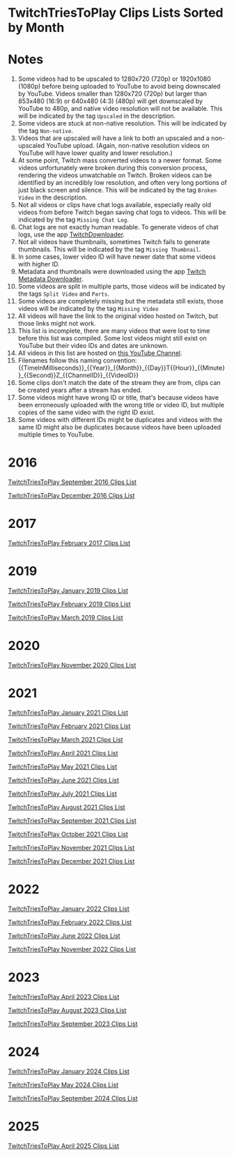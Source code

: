 # TwitchTriesToPlay Clips Lists Sorted by Month

# Notes
1) Some videos had to be upscaled to 1280x720 (720p) or 1920x1080 (1080p) before being uploaded to YouTube to avoid being downscaled by YouTube. Videos smaller than 1280x720 (720p) but larger than 853x480 (16:9) or 640x480 (4:3) (480p) will get downscaled by YouTube to 480p, and native video resolution will not be available. This will be indicated by the tag ``Upscaled`` in the description.
2) Some videos are stuck at non-native resolution. This will be indicated by the tag ``Non-native``.
3) Videos that are upscaled will have a link to both an upscaled and a non-upscaled YouTube upload. (Again, non-native resolution videos on YouTube will have lower quality and lower resolution.)
4) At some point, Twitch mass converted videos to a newer format. Some videos unfortunately were broken during this conversion process, rendering the videos unwatchable on Twitch. Broken videos can be identified by an incredibly low resolution, and often very long portions of just black screen and silence. This will be indicated by the tag ``Broken Video`` in the description.
5) Not all videos or clips have chat logs available, especially really old videos from before Twitch began saving chat logs to videos. This will be indicated by the tag ``Missing Chat Log``.
6) Chat logs are not exactly human readable. To generate videos of chat logs, use the app [TwitchDownloader](https://github.com/lay295/TwitchDownloader).
7) Not all videos have thumbnails, sometimes Twitch fails to generate thumbnails. This will be indicated by the tag ``Missing Thumbnail``.
8) In some cases, lower video ID will have newer date that some videos with higher ID.
9) Metadata and thumbnails were downloaded using the app [Twitch Metadata Downloader](https://github.com/WhatAboutGaming/twitch-metadata-downloader).
10) Some videos are split in multiple parts, those videos will be indicated by the tags ``Split Video`` and ``Parts``.
11) Some videos are completely missing but the metadata still exists, those videos will be indicated by the tag ``Missing Video``
12) All videos will have the link to the original video hosted on Twitch, but those links might not work.
13) This list is incomplete, there are many videos that were lost to time before this list was compiled. Some lost videos might still exist on YouTube but their video IDs and dates are unknown.
14) All videos in this list are hosted on [this YouTube Channel](https://www.youtube.com/@ItsMeWaggle/videos).
15) Filenames follow this naming convention: {{TimeInMilliseconds}}\_{{Year}}\_{{Month}}\_{{Day}}T{{Hour}}\_{{Minute}}\_{{Second}}Z\_{{ChannelID}}\_{{VideoID}}
16) Some clips don't match the date of the stream they are from, clips can be created years after a stream has ended.
17) Some videos might have wrong ID or title, that's because videos have been erroneously uploaded with the wrong title or video ID, but multiple copies of the same video with the right ID exist.
18) Some videos with different IDs might be duplicates and videos with the same ID might also be duplicates because videos have been uploaded multiple times to YouTube.

# 2016
[TwitchTriesToPlay September 2016 Clips List](75974647/clips/metadata/2016/9/2016_09_75974647_clips_list.md)

[TwitchTriesToPlay December 2016 Clips List](75974647/clips/metadata/2016/12/2016_12_75974647_clips_list.md)

# 2017
[TwitchTriesToPlay February 2017 Clips List](75974647/clips/metadata/2017/2/2017_02_75974647_clips_list.md)

# 2019
[TwitchTriesToPlay January 2019 Clips List](75974647/clips/metadata/2019/1/2019_01_75974647_clips_list.md)

[TwitchTriesToPlay February 2019 Clips List](75974647/clips/metadata/2019/2/2019_02_75974647_clips_list.md)

[TwitchTriesToPlay March 2019 Clips List](75974647/clips/metadata/2019/3/2019_03_75974647_clips_list.md)

# 2020
[TwitchTriesToPlay November 2020 Clips List](75974647/clips/metadata/2020/11/2020_11_75974647_clips_list.md)

# 2021
[TwitchTriesToPlay January 2021 Clips List](75974647/clips/metadata/2021/1/2021_01_75974647_clips_list.md)

[TwitchTriesToPlay February 2021 Clips List](75974647/clips/metadata/2021/2/2021_02_75974647_clips_list.md)

[TwitchTriesToPlay March 2021 Clips List](75974647/clips/metadata/2021/3/2021_03_75974647_clips_list.md)

[TwitchTriesToPlay April 2021 Clips List](75974647/clips/metadata/2021/4/2021_04_75974647_clips_list.md)

[TwitchTriesToPlay May 2021 Clips List](75974647/clips/metadata/2021/5/2021_05_75974647_clips_list.md)

[TwitchTriesToPlay June 2021 Clips List](75974647/clips/metadata/2021/6/2021_06_75974647_clips_list.md)

[TwitchTriesToPlay July 2021 Clips List](75974647/clips/metadata/2021/7/2021_07_75974647_clips_list.md)

[TwitchTriesToPlay August 2021 Clips List](75974647/clips/metadata/2021/8/2021_08_75974647_clips_list.md)

[TwitchTriesToPlay September 2021 Clips List](75974647/clips/metadata/2021/9/2021_09_75974647_clips_list.md)

[TwitchTriesToPlay October 2021 Clips List](75974647/clips/metadata/2021/10/2021_10_75974647_clips_list.md)

[TwitchTriesToPlay November 2021 Clips List](75974647/clips/metadata/2021/11/2021_11_75974647_clips_list.md)

[TwitchTriesToPlay December 2021 Clips List](75974647/clips/metadata/2021/12/2021_12_75974647_clips_list.md)

# 2022
[TwitchTriesToPlay January 2022 Clips List](75974647/clips/metadata/2022/1/2022_01_75974647_clips_list.md)

[TwitchTriesToPlay February 2022 Clips List](75974647/clips/metadata/2022/2/2022_02_75974647_clips_list.md)

[TwitchTriesToPlay June 2022 Clips List](75974647/clips/metadata/2022/6/2022_06_75974647_clips_list.md)

[TwitchTriesToPlay November 2022 Clips List](75974647/clips/metadata/2022/11/2022_11_75974647_clips_list.md)

# 2023
[TwitchTriesToPlay April 2023 Clips List](75974647/clips/metadata/2023/4/2023_04_75974647_clips_list.md)

[TwitchTriesToPlay August 2023 Clips List](75974647/clips/metadata/2023/8/2023_08_75974647_clips_list.md)

[TwitchTriesToPlay September 2023 Clips List](75974647/clips/metadata/2023/9/2023_09_75974647_clips_list.md)

# 2024
[TwitchTriesToPlay January 2024 Clips List](75974647/clips/metadata/2024/1/2024_01_75974647_clips_list.md)

[TwitchTriesToPlay May 2024 Clips List](75974647/clips/metadata/2024/5/2024_05_75974647_clips_list.md)

[TwitchTriesToPlay September 2024 Clips List](75974647/clips/metadata/2024/9/2024_09_75974647_clips_list.md)

# 2025
[TwitchTriesToPlay April 2025 Clips List](75974647/clips/metadata/2025/4/2025_04_75974647_clips_list.md)
